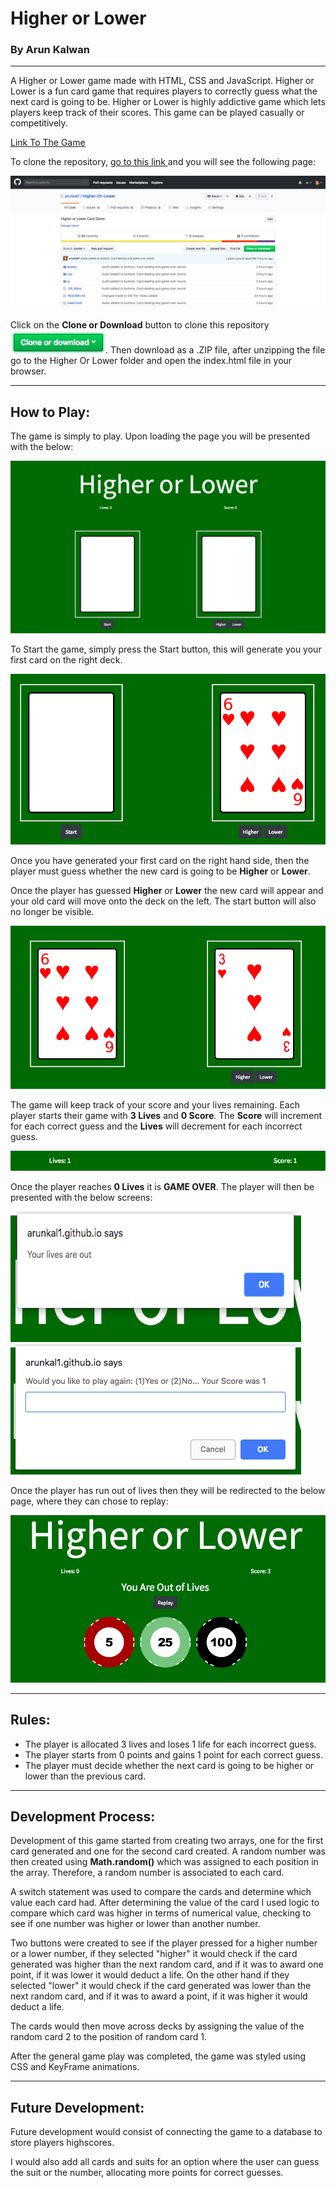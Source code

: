 
# Higher or Lower
### By Arun Kalwan

<hr>

A Higher or Lower game made with HTML, CSS and JavaScript. Higher or Lower is a fun card game that requires players to correctly guess what the next card is going to be. Higher or Lower is highly addictive game which lets players keep track of their scores. This game can be played casually or competitively.

[Link To The Game](https://arunkal1.github.io/Higher-Or-Lower/)

To clone the repository, [go to this link ](https://github.com/arunkal1/Higher-Or-Lower) and you will see the following page: 

![Git Page](screenshots/gitScreen.png)

Click on the **Clone or Download** button to clone this repository ![Git Page](screenshots/clone.png). Then download as a .ZIP file, after unzipping the file go to the Higher Or Lower folder and open the index.html file in your browser.
<hr>

## How to Play:

The game is simply to play. Upon loading the page you will be presented with the below:

![Start Page](screenshots/Main.png)

To Start the game, simply press the Start button, this will generate you your first card on the right deck.

<img src="screenshots/startbtn.png">

Once you have generated your first card on the right hand side, then the player must guess whether the new card is going to be **Higher** or **Lower**.

Once the player has guessed **Higher** or **Lower** the new card will appear and your old card will move onto the deck on the left. The start button will also no longer be visible. 

<img src="screenshots/genFirst.png">

The game will keep track of your score and your lives remaining. Each player starts their game with **3 Lives** and **0 Score**. The **Score** will increment for each correct guess and the **Lives** will decrement for each incorrect guess.

<img src="screenshots/lifeScore.png">

Once the player reaches **0 Lives** it is **GAME OVER**. The player will then be presented with the below screens:

<img src="screenshots/livesOut.png">
<img src="screenshots/replay.png">

Once the player has run out of lives then they will be redirected to the below page, where they can chose to replay:

<img src="screenshots/noReplay.png">
<hr>

## Rules:

* The player is allocated 3 lives and loses 1 life for each incorrect guess.
* The player starts from 0 points and gains 1 point for each correct guess.
* The player must decide whether the next card is going to be higher or lower than the previous card.

<hr>

## Development Process:
Development of this game started from creating two arrays, one for the first card generated and one for the second card created. A random number was then created using **Math.random()** which was assigned to each position in the array. Therefore, a random number is associated to each card.

A switch statement was used to compare the cards and determine which value each card had. After determining the value of the card I used logic to compare which card was higher in terms of numerical value, checking to see if one number was higher or lower than another number. 

Two buttons were created to see if the player pressed for a higher number or a lower number, if they selected "higher" it would check if the card generated was higher than the next random card, and if it was to award one point, if it was lower it would deduct a life. On the other hand if they selected "lower" it would check if the card generated was lower than the next random card, and if it was to award  a point, if it was higher it would deduct a life.

The cards would then move across decks by assigning the value of the random card 2 to the position of random card 1.

After the general game play was completed, the game was styled using CSS and KeyFrame animations.

<hr>

## Future Development:
Future development would consist of connecting the game to a database to store players highscores.

I would also add all cards and suits for an option where the user can guess the suit or the number, allocating more points for correct guesses.
